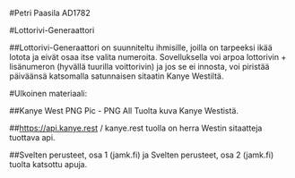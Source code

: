 #Petri Paasila AD1782

#Lottorivi-Generaattori

##Lottorivi-Generaattori on suunniteltu ihmisille, joilla on tarpeeksi ikää lotota ja eivät osaa itse valita numeroita. Sovelluksella voi arpoa lottorivin + lisänumeron (hyvällä tuurilla voittorivin) ja jos se ei innosta, voi piristää päiväänsä katsomalla satunnaisen sitaatin Kanye Westiltä.

#Ulkoinen materiaali:

##Kanye West PNG Pic - PNG All Tuolta kuva Kanye Westistä.

##https://api.kanye.rest / kanye.rest tuolla on herra Westin sitaatteja tuottava api.

##Svelten perusteet, osa 1 (jamk.fi) ja Svelten perusteet, osa 2 (jamk.fi) tuolta katsottu apuja.
